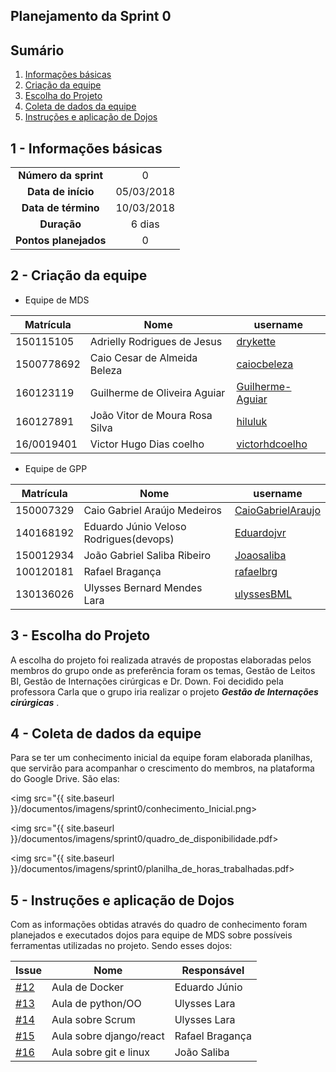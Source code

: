 ## Planejamento da Sprint 0

## Sumário

1. [Informações básicas](#1---informações-básicas)
1. [Criação da equipe](#2---criação-da-equipe)
1. [Escolha do Projeto](#3---escolha-do-projeto)
1. [Coleta de dados da equipe](#4---coleta-de-dados-da-equipe)
1. [Instruções e aplicação de Dojos](#5---instruções-e-aplicação-de-dojos)

## 1 - Informações básicas

| | |
|:--:|:--:|
|**Número da sprint**|0|
|**Data de início**|05/03/2018|
|**Data de término**|10/03/2018|
|**Duração**|6 dias|
|**Pontos planejados**|0|

## 2 - Criação da equipe

* Equipe de MDS

|Matrícula|Nome|username|
|---------|---------|---------------|
|150115105|Adrielly Rodrigues de Jesus|[drykette](https://github.com/drykette)
|1500778692|Caio Cesar de Almeida Beleza|[caiocbeleza](https://github.com/caiocbeleza)
|160123119|Guilherme de Oliveira Aguiar|[Guilherme-Aguiar](https://github.com/Guilherme-Aguiar)
|160127891|João Vitor de Moura Rosa Silva|[hiluluk](https://github.com/hiluluk)
|16/0019401|Victor Hugo Dias coelho|[victorhdcoelho](https://github.com/victorhdcoelho)

* Equipe de GPP

|Matrícula|Nome|username|
|---------|---------|---------------|
|150007329|Caio Gabriel Araújo Medeiros|[CaioGabrielAraujo](https://github.com/CaioGabrielAraujo)
|140168192|Eduardo Júnio Veloso Rodrigues(devops)|[Eduardojvr](https://github.com/Eduardojvr)
|150012934|João Gabriel Saliba Ribeiro|[Joaosaliba](https://github.com/Joaosaliba)
|100120181|Rafael Bragança|[rafaelbrg](https://github.com/rafaelbrg)
|130136026|Ulysses Bernard Mendes Lara|[ulyssesBML](https://github.com/ulyssesBML)


## 3 - Escolha do Projeto

A escolha do projeto foi realizada através de propostas elaboradas
pelos membros do grupo onde as preferência foram os temas, Gestão de Leitos BI, Gestão de Internações cirúrgicas e
Dr. Down. Foi decidido pela professora Carla que o grupo iria realizar o projeto ***Gestão de Internações cirúrgicas*** .

## 4 - Coleta de dados da equipe

Para se ter um conhecimento inicial da equipe foram elaborada planilhas, que servirão para acompanhar o crescimento do membros, na plataforma do Google Drive. São elas:

<img src="{{ site.baseurl }}/documentos/imagens/sprint0/conhecimento_Inicial.png>

<img src="{{ site.baseurl }}/documentos/imagens/sprint0/quadro_de_disponibilidade.pdf>

<img src="{{ site.baseurl }}/documentos/imagens/sprint0/planilha_de_horas_trabalhadas.pdf>


## 5 - Instruções e aplicação de Dojos

Com as informações obtidas através do quadro de conhecimento foram planejados e executados
dojos para equipe de MDS sobre possíveis ferramentas utilizadas
no projeto. Sendo esses dojos:

|Issue|Nome|Responsável|
|----|-----|------------------|
|[#12](https://github.com/fga-gpp-mds/2018.1-Grupo9/issues/12)|Aula de Docker|Eduardo Júnio|
|[#13](https://github.com/fga-gpp-mds/2018.1-Grupo9/issues/13)|Aula de python/OO|Ulysses Lara|
|[#14](https://github.com/fga-gpp-mds/2018.1-Grupo9/issues/14)|Aula sobre Scrum|Ulysses Lara|
|[#15](https://github.com/fga-gpp-mds/2018.1-Grupo9/issues/15)|Aula sobre django/react|Rafael Bragança|
|[#16](https://github.com/fga-gpp-mds/2018.1-Grupo9/issues/16)|Aula sobre git e linux|João Saliba|
